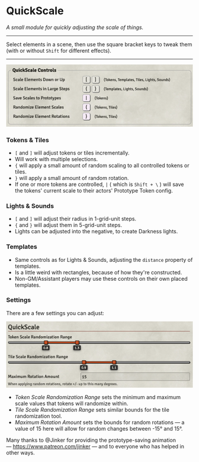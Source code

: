# QuickScale

_A small module for quickly adjusting the scale of things._

---

Select elements in a scene, then use the square bracket keys to tweak them (with or without `Shift` for different effects).

---

![Controls](doc/Controls.png)

### Tokens & Tiles
* `[` and `]` will adjust tokens or tiles incrementally.
* Will work with multiple selections.
* `{` will apply a small amount of random scaling to all controlled tokens or tiles.
* `}` will apply a small amount of random rotation.
* If one or more tokens are controlled, `|` ( which is `Shift + \` ) will save the tokens' current scale to their actors' Prototype Token config.

### Lights & Sounds
* `[` and `]` will adjust their radius in 1-grid-unit steps.
* `{` and `}` will adjust them in 5-grid-unit steps.
* Lights can be adjusted into the negative, to create Darkness lights.

### Templates
* Same controls as for Lights & Sounds, adjusting the `distance` property of templates.
* Is a little weird with rectangles, because of how they're constructed.
* Non-GM/Assistant players may use these controls on their own placed templates.

### Settings
There are a few settings you can adjust:

![Settings](doc/Settings.png)
* _Token Scale Randomization Range_ sets the minimum and maximum scale values that tokens will randomize within.
* _Tile Scale Randomization Range_ sets similar bounds for the tile randomization tool.
* _Maximum Rotation Amount_ sets the bounds for random rotations — a value of 15 here will allow for random changes between -15° and 15°.

Many thanks to @Jinker for providing the prototype-saving animation — https://www.patreon.com/jinker — and to everyone who has helped in other ways.
